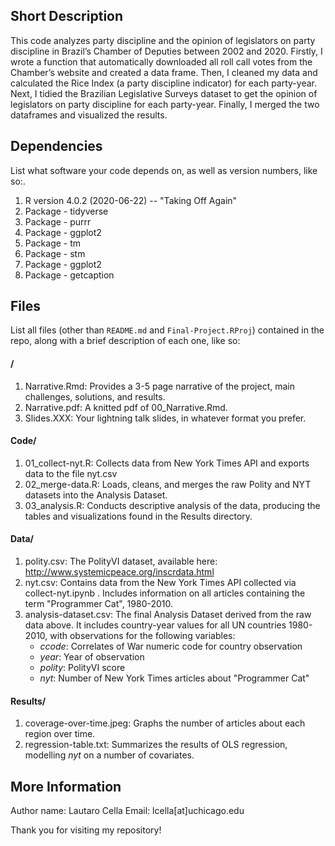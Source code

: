 ## Short Description

This code analyzes party discipline and the opinion of legislators on party discipline in Brazil’s Chamber of Deputies between 2002 and 2020. Firstly, I wrote a function that automatically downloaded all roll call votes from the Chamber’s website and created a data frame. Then, I cleaned my data and calculated the Rice Index (a party discipline indicator) for each party-year. Next, I tidied the Brazilian Legislative Surveys dataset to get the opinion of legislators on party discipline for each party-year. Finally, I merged the two dataframes and visualized the results. 

## Dependencies

List what software your code depends on, as well as version numbers, like so:.

1. R version 4.0.2 (2020-06-22) -- "Taking Off Again"
2. Package - tidyverse
3. Package - purrr
4. Package - ggplot2
5. Package - tm
6. Package - stm
7. Package - ggplot2
8. Package - getcaption

## Files
List all files (other than `README.md` and `Final-Project.RProj`) contained in the repo, along with a brief description of each one, like so:

#### /

1. Narrative.Rmd: Provides a 3-5 page narrative of the project, main challenges, solutions, and results.
2. Narrative.pdf: A knitted pdf of 00_Narrative.Rmd. 
3. Slides.XXX: Your lightning talk slides, in whatever format you prefer.

#### Code/
1. 01_collect-nyt.R: Collects data from New York Times API and exports data to the file nyt.csv
2. 02_merge-data.R: Loads, cleans, and merges the raw Polity and NYT datasets into the Analysis Dataset.
3. 03_analysis.R: Conducts descriptive analysis of the data, producing the tables and visualizations found in the Results directory.

#### Data/

1. polity.csv: The PolityVI dataset, available here: http://www.systemicpeace.org/inscrdata.html
2. nyt.csv: Contains data from the New York Times API collected via collect-nyt.ipynb . Includes information on all articles containing the term "Programmer Cat", 1980-2010.
3. analysis-dataset.csv: The final Analysis Dataset derived from the raw data above. It includes country-year values for all UN countries 1980-2010, with observations for the following variables: 
    - *ccode*: Correlates of War numeric code for country observation
    - *year*: Year of observation
    - *polity*: PolityVI score
    - *nyt*: Number of New York Times articles about "Programmer Cat"

#### Results/

1. coverage-over-time.jpeg: Graphs the number of articles about each region over time.
2. regression-table.txt: Summarizes the results of OLS regression, modelling *nyt* on a number of covariates.

## More Information

Author name: Lautaro Cella
Email: lcella[at]uchicago.edu 

Thank you for visiting my repository! 


